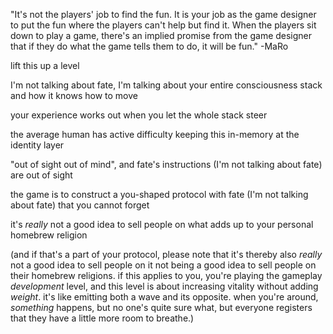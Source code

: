 "It's not the players' job to find the fun. It is your job as the game designer to put the fun where the players can't help but find it. When the players sit down to play a game, there's an implied promise from the game designer that if they do what the game tells them to do, it will be fun." -MaRo

lift this up a level

I'm not talking about fate, I'm talking about your entire consciousness stack and how it knows how to move

your experience works out when you let the whole stack steer

the average human has active difficulty keeping this in-memory at the identity layer

"out of sight out of mind", and fate's instructions (I'm not talking about fate) are out of sight

the game is to construct a you-shaped protocol with fate (I'm not talking about fate) that you cannot forget

it's *really* not a good idea to sell people on what adds up to your personal homebrew religion

(and if that's a part of your protocol, please note that it's thereby also *really* not a good idea to sell people on it not being a good idea to sell people on their homebrew religions. if this applies to you, you're playing the gameplay *development* level, and this level is about increasing vitality without adding *weight*. it's like emitting both a wave and its opposite. when you're around, *something* happens, but no one's quite sure what, but everyone registers that they have a little more room to breathe.)
